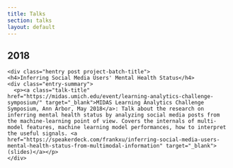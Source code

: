 ```yaml
---
title: Talks
section: talks
layout: default
---
```


<div class="hfeed">


  <!-- 2018 -->
  <div class="hentry post project-batch-title">
    <h2>2018</h2>
  </div>

  <!-- Tensorflow Roadshow, Bengaluru, October 2018 -->
    <div class="hentry post project-batch-title">
    <h4>Inferring Social Media Users' Mental Health Status</h4>
    <div class="entry-summary">
      <p><a class="talk-title" href="https://midas.umich.edu/event/learning-analytics-challenge-symposium/" target="_blank">MIDAS Learning Analytics Challenge Symposium, Ann Arbor, May 2018</a>: Talk about the research on inferring mental health status by analyzing social media posts from the machine-learning point of view. Covers the internals of multi-model features, machine learning model performances, how to interpret the useful signals. <a href="https://speakerdeck.com/frankxu/inferring-social-media-users-mental-health-status-from-multimodal-information" target="_blank">(slides)</a></p>
    </div>
  </div>



</div>
